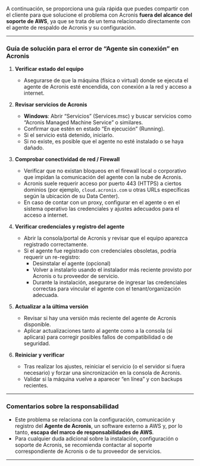 

A continuación, se proporciona una guía rápida que puedes compartir con el cliente para que solucione el problema con Acronis **fuera del alcance del soporte de AWS**, ya que se trata de un tema relacionado directamente con el agente de respaldo de Acronis y su configuración.

---

### **Guía de solución para el error de “Agente sin conexión” en Acronis**

1. **Verificar estado del equipo**
    
    - Asegurarse de que la máquina (física o virtual) donde se ejecuta el agente de Acronis esté encendida, con conexión a la red y acceso a internet.
2. **Revisar servicios de Acronis**
    
    - **Windows**: Abrir “Servicios” (Services.msc) y buscar servicios como “Acronis Managed Machine Service” o similares.
    - Confirmar que estén en estado “En ejecución” (Running).
    - Si el servicio está detenido, iniciarlo.
    - Si no existe, es posible que el agente no esté instalado o se haya dañado.
3. **Comprobar conectividad de red / Firewall**
    
    - Verificar que no existan bloqueos en el firewall local o corporativo que impidan la comunicación del agente con la nube de Acronis.
    - Acronis suele requerir acceso por puerto 443 (HTTPS) a ciertos dominios (por ejemplo, `cloud.acronis.com` u otras URLs específicas según la ubicación de su Data Center).
    - En caso de contar con un proxy, configurar en el agente o en el sistema operativo las credenciales y ajustes adecuados para el acceso a internet.
4. **Verificar credenciales y registro del agente**
    
    - Abrir la consola/portal de Acronis y revisar que el equipo aparezca registrado correctamente.
    - Si el agente fue registrado con credenciales obsoletas, podría requerir un re-registro:
        - Desinstalar el agente (opcional)
        - Volver a instalarlo usando el instalador más reciente provisto por Acronis o tu proveedor de servicio.
        - Durante la instalación, asegurarse de ingresar las credenciales correctas para vincular el agente con el tenant/organización adecuada.
5. **Actualizar a la última versión**
    
    - Revisar si hay una versión más reciente del agente de Acronis disponible.
    - Aplicar actualizaciones tanto al agente como a la consola (si aplicara) para corregir posibles fallos de compatibilidad o de seguridad.
6. **Reiniciar y verificar**
    
    - Tras realizar los ajustes, reiniciar el servicio (o el servidor si fuera necesario) y forzar una sincronización en la consola de Acronis.
    - Validar si la máquina vuelve a aparecer “en línea” y con backups recientes.

---

### **Comentarios sobre la responsabilidad**

- Este problema se relaciona con la configuración, comunicación y registro del **Agente de Acronis**, un software externo a AWS y, por lo tanto, **escapa del marco de responsabilidades de AWS**.
- Para cualquier duda adicional sobre la instalación, configuración o soporte de Acronis, se recomienda contactar al soporte correspondiente de Acronis o de tu proveedor de servicios.

---
